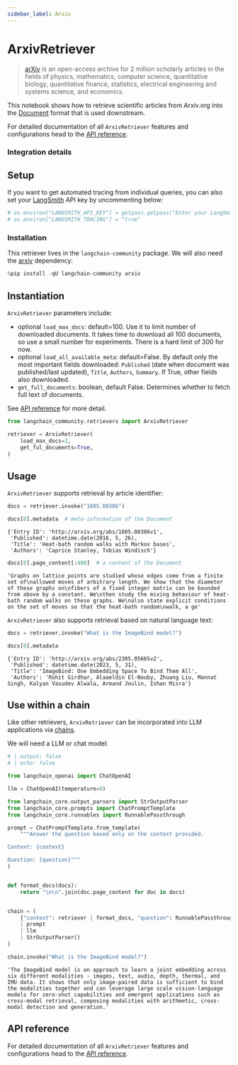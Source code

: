 ```yaml
---
sidebar_label: Arxiv
---
```


# ArxivRetriever

>[arXiv](https://arxiv.org/) is an open-access archive for 2 million scholarly articles in the fields of physics, mathematics, computer science, quantitative biology, quantitative finance, statistics, electrical engineering and systems science, and economics.

This notebook shows how to retrieve scientific articles from Arxiv.org into the [Document](https://python.langchain.com/api_reference/core/documents/langchain_core.documents.base.Document.html) format that is used downstream.

For detailed documentation of all `ArxivRetriever` features and configurations head to the [API reference](https://python.langchain.com/api_reference/community/retrievers/langchain_community.retrievers.arxiv.ArxivRetriever.html).

### Integration details

<ItemTable category="external_retrievers" item="ArxivRetriever" />

## Setup

If you want to get automated tracing from individual queries, you can also set your [LangSmith](https://docs.smith.langchain.com/) API key by uncommenting below:


```python
# os.environ["LANGSMITH_API_KEY"] = getpass.getpass("Enter your LangSmith API key: ")
# os.environ["LANGSMITH_TRACING"] = "true"
```

### Installation

This retriever lives in the `langchain-community` package. We will also need the [arxiv](https://pypi.org/project/arxiv/) dependency:


```python
%pip install -qU langchain-community arxiv
```

## Instantiation

`ArxivRetriever` parameters include:
- optional `load_max_docs`: default=100. Use it to limit number of downloaded documents. It takes time to download all 100 documents, so use a small number for experiments. There is a hard limit of 300 for now.
- optional `load_all_available_meta`: default=False. By default only the most important fields downloaded: `Published` (date when document was published/last updated), `Title`, `Authors`, `Summary`. If True, other fields also downloaded.
- `get_full_documents`: boolean, default False. Determines whether to fetch full text of documents.

See [API reference](https://python.langchain.com/api_reference/community/retrievers/langchain_community.retrievers.arxiv.ArxivRetriever.html) for more detail.


```python
from langchain_community.retrievers import ArxivRetriever

retriever = ArxivRetriever(
    load_max_docs=2,
    get_ful_documents=True,
)
```

## Usage

`ArxivRetriever` supports retrieval by article identifier:


```python
docs = retriever.invoke("1605.08386")
```


```python
docs[0].metadata  # meta-information of the Document
```



```output
{'Entry ID': 'http://arxiv.org/abs/1605.08386v1',
 'Published': datetime.date(2016, 5, 26),
 'Title': 'Heat-bath random walks with Markov bases',
 'Authors': 'Caprice Stanley, Tobias Windisch'}
```



```python
docs[0].page_content[:400]  # a content of the Document
```



```output
'Graphs on lattice points are studied whose edges come from a finite set of\nallowed moves of arbitrary length. We show that the diameter of these graphs on\nfibers of a fixed integer matrix can be bounded from above by a constant. We\nthen study the mixing behaviour of heat-bath random walks on these graphs. We\nalso state explicit conditions on the set of moves so that the heat-bath random\nwalk, a ge'
```


`ArxivRetriever` also supports retrieval based on natural language text:


```python
docs = retriever.invoke("What is the ImageBind model?")
```


```python
docs[0].metadata
```



```output
{'Entry ID': 'http://arxiv.org/abs/2305.05665v2',
 'Published': datetime.date(2023, 5, 31),
 'Title': 'ImageBind: One Embedding Space To Bind Them All',
 'Authors': 'Rohit Girdhar, Alaaeldin El-Nouby, Zhuang Liu, Mannat Singh, Kalyan Vasudev Alwala, Armand Joulin, Ishan Misra'}
```


## Use within a chain

Like other retrievers, `ArxivRetriever` can be incorporated into LLM applications via [chains](/oss/how-to/sequence/).

We will need a LLM or chat model:

<ChatModelTabs customVarName="llm" />



```python
# | output: false
# | echo: false

from langchain_openai import ChatOpenAI

llm = ChatOpenAI(temperature=0)
```


```python
from langchain_core.output_parsers import StrOutputParser
from langchain_core.prompts import ChatPromptTemplate
from langchain_core.runnables import RunnablePassthrough

prompt = ChatPromptTemplate.from_template(
    """Answer the question based only on the context provided.

Context: {context}

Question: {question}"""
)


def format_docs(docs):
    return "\n\n".join(doc.page_content for doc in docs)


chain = (
    {"context": retriever | format_docs, "question": RunnablePassthrough()}
    | prompt
    | llm
    | StrOutputParser()
)
```


```python
chain.invoke("What is the ImageBind model?")
```



```output
'The ImageBind model is an approach to learn a joint embedding across six different modalities - images, text, audio, depth, thermal, and IMU data. It shows that only image-paired data is sufficient to bind the modalities together and can leverage large scale vision-language models for zero-shot capabilities and emergent applications such as cross-modal retrieval, composing modalities with arithmetic, cross-modal detection and generation.'
```


## API reference

For detailed documentation of all `ArxivRetriever` features and configurations head to the [API reference](https://python.langchain.com/api_reference/community/retrievers/langchain_community.retrievers.arxiv.ArxivRetriever.html).

